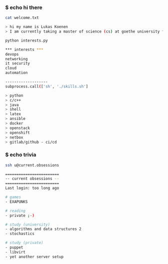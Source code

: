 ### $ echo hi there

```bash
cat welcome.txt

> hi my name is Lukas Koenen
> I am currently taking a master of science (cs) at goethe university frankfurt
```

```bash
python interests.py

*** interests ***
devops
networking
it security
cloud
automation

-------------------
subprocess.call(['sh', './skills.sh']

> python
> c/c++
> java
> shell
> latex
> ansible
> docker
> openstack
> openshift
> netbox
> gitlab/github - ci/cd
```

### $ echo trivia

```bash
ssh u@current.obsessions

========================
-- current obsessions --
========================
Last login: too long ago

# games
- EXAPUNKS

# reading
- private ;-)

# study (university)
- algorithms and data structures 2
- stochastics

# study (private)
- puppet
- libvirt
- yet another server setup
```

<!--
**lukaskoenen/lukaskoenen** is a ✨ _special_ ✨ repository because its `README.md` (this file) appears on your GitHub profile.

Here are some ideas to get you started:

- 🔭 I’m currently working on ...
- 🌱 I’m currently learning ...
- 👯 I’m looking to collaborate on ...
- 🤔 I’m looking for help with ...
- 💬 Ask me about ...
- 📫 How to reach me: ...
- 😄 Pronouns: ...
- ⚡ Fun fact: ...
-->
